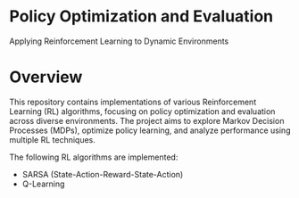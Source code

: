 # Policy Optimization and Evaluation
 Applying Reinforcement Learning to Dynamic Environments

# Overview
This repository contains implementations of various Reinforcement Learning (RL) algorithms, focusing on policy optimization and evaluation across diverse environments. The project aims to explore Markov Decision Processes (MDPs), optimize policy learning, and analyze performance using multiple RL techniques.

The following RL algorithms are implemented:
 - SARSA (State-Action-Reward-State-Action)
 - Q-Learning

